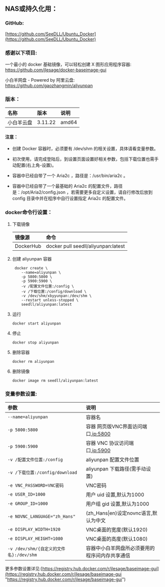 ## NAS或持久化用：

### GitHub:

[https://github.com/SeeDLL/Ubuntu_Docker](https://github.com/SeeDLL/Ubuntu_Docker)

### 感谢以下项目:

一个最小的 docker 基础镜像，可以轻松创建 X 图形应用程序容器:
[https://github.com/jlesage/docker-baseimage-gui ](https://github.com/jlesage/docker-baseimage-gui "https://github.com/jlesage/docker-baseimage-gui")

小白羊网盘 - Powered by 阿里云盘:
[https://github.com/gaozhangmin/aliyunpan ](https://github.com/gaozhangmin/aliyunpan "https://github.com/gaozhangmin/aliyunpan")                                       

### 版本：

|名称|版本|说明|
|:-|:-|:-|
|小白羊云盘|3.11.22|amd64|

#### 注意：

   * 创建 Docker 容器时，必须要有 /dev/shm 的相关设置，具体请看变量参数。

   * 初次使用，请完成登陆后，到设置页面设置好相关参数，包括下载位置也需手动配置(右上角-设置)。

   * 容器中已经自带了一个 Aria2c ，路径是：/usr/bin/aria2c 。

   * 容器中已经自带了一个最基础的 Aria2c 的配置文件，路径是：/opt/Aria2/config.json ，若需要更多自定义设置，请自行修改后放到 config 目录中并在程序中自行设置指定 Aria2c 的配置文件。

### docker命令行设置：

1. 下载镜像

    |镜像源|命令|
    |:-|:-|
    |DockerHub|docker pull seedll/aliyunpan:latest|

2. 创建 aliyunpan 容器

        docker create \
           --name=aliyunpan \
           -p 5800:5800 \
           -p 5900:5900 \
           -v /配置文件位置:/config \
           -v /下载位置:/config/download \
           -v /dev/shm/xbyyunpan:/dev/shm \
           --restart unless-stopped \
           seedll/aliyunpan:latest

3. 运行

       docker start aliyunpan

4. 停止

       docker stop aliyunpan

5. 删除容器

       docker rm aliyunpan

6. 删除镜像

       docker image rm seedll/aliyunpan:latest

### 变量参数设置:

|参数|说明|
|:-|:-|
| `--name=aliyunpan` |容器名|
| `-p 5800:5800` |容器 网页版VNC界面访问端口,[ip:5800](ip:5800)|
| `-p 5900:5900` |容器 VNC 协议访问端口,[ip:5900](ip:5900)|
| `-v /配置文件位置:/config` |aliyunpan 配置文件位置|
| `-v /下载位置:/config/download` |aliyunpan 下载路径(需手动设置)|
| `-e VNC_PASSWORD=VNC密码` |VNC密码|
| `-e USER_ID=1000` |用户 uid 设置,默认为1000|
| `-e GROUP_ID=1000` |用户组 gid 设置,默认为1000|
| `-e NOVNC_LANGUAGE="zh_Hans"` |(zh_Hans\|en)设定novnc语言,默认为中文|
| `-e DISPLAY_WIDTH=1920` | VNC桌面的宽度(默认1920) |
| `-e DISPLAY_HEIGHT=1080` | VNC桌面的高度(默认1080) |
| `-v /dev/shm/{自定义的文件名}:/dev/shm` | 容器中小白羊网盘所必须要用的程序间内存共享通信 |


更多参数设置详见:[https://registry.hub.docker.com/r/jlesage/baseimage-gui](https://registry.hub.docker.com/r/jlesage/baseimage-gui "https://registry.hub.docker.com/r/jlesage/baseimage-gui")                                     
